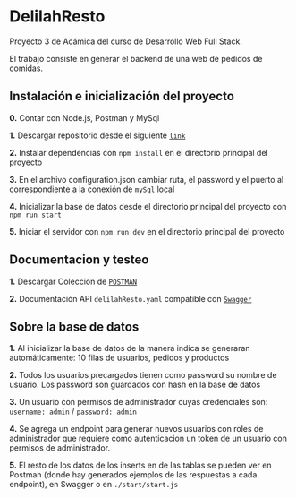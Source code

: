 # DelilahResto
Proyecto 3 de Acámica del curso de Desarrollo Web Full Stack.

El trabajo consiste en generar el backend de una web de pedidos de comidas.

## Instalación e inicialización del proyecto
**0.**  Contar con Node.js, Postman y MySql

**1.**  Descargar repositorio desde el siguiente [`link`](https://github.com/carolinapapes/DelilahRestoAcamica.git)

**2.**  Instalar dependencias con `npm install` en el directorio principal del proyecto

**3.**  En el archivo configuration.json cambiar ruta, el password y el puerto al correspondiente a la conexión de `mySql` local

**4.** Inicializar la base de datos desde el directorio principal del proyecto con `npm run start`

**5.**  Iniciar el servidor con `npm run dev` en el directorio principal del proyecto


## Documentacion y testeo
**1.**  Descargar Coleccion de [`POSTMAN`](https://www.getpostman.com/collections/7a0f3b357e901b42d377)

**2.**  Documentación API `delilahResto.yaml` compatible con [`Swagger`](https://editor.swagger.io/)

## Sobre la base de datos
**1.**  Al inicializar la base de datos de la manera indica se generaran automáticamente: 10 filas de usuarios, pedidos y productos

**2.**  Todos los usuarios precargados tienen como password su nombre de usuario. Los password son guardados con hash en la base de datos

**3.**  Un usuario con permisos de administrador cuyas credenciales son: `username: admin` / `password: admin`

**4.**  Se agrega un endpoint para generar nuevos usuarios con roles de administrador que requiere como autenticacion un token de un usuario con permisos de administrador. 

**5.**  El resto de los datos de los inserts en de las tablas se pueden ver en Postman (donde hay generados ejemplos de las respuestas a cada endpoint), en Swagger o en `./start/start.js`


